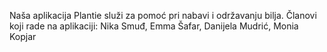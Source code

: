 Naša aplikacija Plantie služi za pomoć pri nabavi i održavanju bilja. Članovi koji rade na aplikaciji: Nika Smuđ, Emma Šafar, Danijela Mudrić, Monia Kopjar
